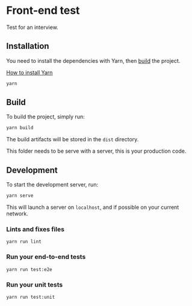 # Front-end test

Test for an interview.

## Installation

You need to install the dependencies with Yarn, then [build](#build) the project.

[How to install Yarn](https://yarnpkg.com/lang/en/docs/install/#debian-stable)

```bash
yarn
```

## Build

To build the project, simply run:

```bash
yarn build
```

The build artifacts will be stored in the `dist` directory.

This folder needs to be serve with a server, this is your production code.

## Development

To start the development server, run:

```bash
yarn serve
```

This will launch a server on `localhost`, and if possible on your current network.

### Lints and fixes files
```
yarn run lint
```

### Run your end-to-end tests
```
yarn run test:e2e
```

### Run your unit tests
```
yarn run test:unit
```
